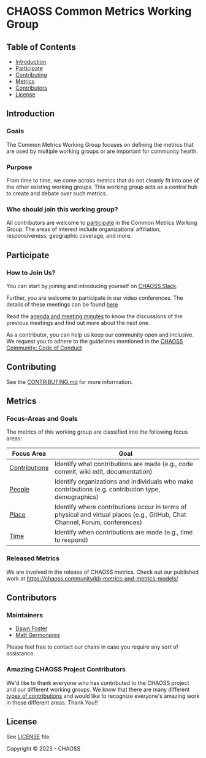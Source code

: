 # CHAOSS Common Metrics Working Group

## Table of Contents

- [Introduction](#introduction)
- [Participate](#participate)
- [Contributing](#contributing)
- [Metrics](#metrics)
- [Contributors](#contributors)
- [License](#license)

## Introduction

### Goals 

The Common Metrics Working Group focuses on defining the metrics that are used by multiple working groups or are important for community health.

### Purpose

From time to time, we come across metrics that do not cleanly fit into one of the other existing working groups. This working group acts as a central hub to create and debate over such metrics.    

### Who should join this working group?

All contributors are welcome to [participate](#participate) in the Common Metrics Working Group. The areas of interest include organizational affiliation, responsiveness, geographic coverage, and more.
  
## Participate

### How to Join Us?

You can start by joining and introducing yourself on [CHAOSS Slack](https://join.slack.com/t/chaoss-workspace/shared_invite/zt-1fah5gu35-5oUQEPT32O2Zt~3MFVNMlw).

Further, you are welcome to participate in our video conferences. The details of these meetings can be found [here](https://chaoss.community/chaoss-calendar/)

Read the [agenda and meeting minutes](https://bit.ly/2ROytFz) to know the discussions of the previous meetings and find out more about the next one. 

As a contributor, you can help us keep our community open and inclusive. We request you to adhere to the guidelines mentioned in the [CHAOSS Community: Code of Conduct](https://github.com/chaoss/governance/blob/master/code-of-conduct.md)

## Contributing

See the [CONTRIBUTING.md](CONTRIBUTING.md) for more information.

## Metrics

### Focus-Areas and Goals

The metrics of this working group are classified into the following focus areas:  

| Focus Area | Goal |
| --- | --- |
| [Contributions](focus-areas/contributions) | Identify what contributions are made (e.g., code commit, wiki edit, documentation) |
| [People](focus-areas/people) | Identify organizations and individuals who make contributions (e.g. contribution type, demographics) |
| [Place](focus-areas/place) | Identify where contributions occur in terms of physical and virtual places (e.g., GitHub, Chat Channel, Forum, conferences) |
| [Time](focus-areas/time) | Identify when contributions are made (e.g., time to respond) |

### Released Metrics

We are involved in the release of CHAOSS metrics. Check out our published work at <https://chaoss.community/kb-metrics-and-metrics-models/>

## Contributors

### Maintainers

- [Dawn Foster](https://github.com/geekygirldawn)
- [Matt Germonprez](https://github.com/germonprez)

 Please feel free to contact our chairs in case you require any sort of assistance.

### Amazing CHAOSS Project Contributors

We'd like to thank everyone who has contributed to the CHAOSS project and our different working groups. We know that there are many different [types of contributions](https://chaoss.community/kb/metric-types-of-contributions/) and would like to recognize everyone's amazing work in these different areas. Thank You!!

## License

See [LICENSE](LICENSE) file.

Copyright © 2023 - CHAOSS

